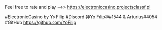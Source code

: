 Feel free to rate and play -->> https://electroniccasino.projectsclassf.pl

#ElectronicCasino by Yo Filip #Discord 神Yo Fιlip神#1544 & Arturius#4054 #GitHub https://github.com/YoFilip
